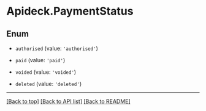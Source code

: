 # Apideck.PaymentStatus

## Enum


* `authorised` (value: `'authorised'`)

* `paid` (value: `'paid'`)

* `voided` (value: `'voided'`)

* `deleted` (value: `'deleted'`)


---

[[Back to top]](#) [[Back to API list]](../../../../README.md#documentation-for-api-endpoints) [[Back to README]](../../../../README.md)


